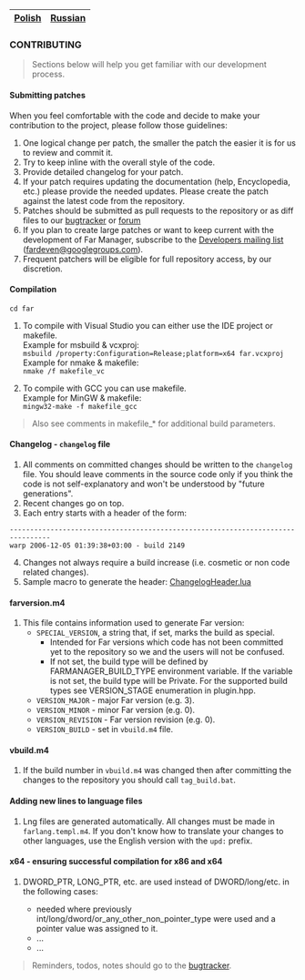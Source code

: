 |[Polish](CONTRIBUTING-PL.md)|[Russian](CONTRIBUTING-RU.md)|
|-|-|

### CONTRIBUTING

> Sections below will help you get familiar with our development process.

#### Submitting patches

When you feel comfortable with the code and decide to make your contribution
to the project, please follow those guidelines:

1. One logical change per patch, the smaller the patch the easier it is for us
   to review and commit it.
2. Try to keep inline with the overall style of the code.
3. Provide detailed changelog for your patch.
4. If your patch requires updating the documentation (help, Encyclopedia, etc.)
   please provide the needed updates.
   Please create the patch against the latest code from the repository.
5. Patches should be submitted as pull requests to the repository
   or as diff files to our [bugtracker](https://bugs.farmanager.com)
   or [forum](https://forum.farmanager.com/viewforum.php?f=54)
6. If you plan to create large patches or want to keep current with the
   development of Far Manager, subscribe to the
   [Developers mailing list](https://groups.google.com/group/fardeven)
   (<fardeven@googlegroups.com>).
7. Frequent patchers will be eligible for full repository access, by our discretion.


#### Compilation

```
cd far
```

1. To compile with Visual Studio you can either use the IDE project or makefile.<br/>
   Example for msbuild & vcxproj:<br/>
   `msbuild /property:Configuration=Release;platform=x64 far.vcxproj`<br/>
   Example for nmake & makefile:<br/>
   `nmake /f makefile_vc`

2. To compile with GCC you can use makefile.<br/>
   Example for MinGW & makefile:<br/>
   `mingw32-make -f makefile_gcc`

> Also see comments in makefile_* for additional build parameters.


#### Changelog - `changelog` file

1. All comments on committed changes should be written to the `changelog` file.
   You should leave comments in the source code only if you think the code is
   not self-explanatory and won't be understood by "future generations".
2. Recent changes go on top.
3. Each entry starts with a header of the form:
```
--------------------------------------------------------------------------------
warp 2006-12-05 01:39:38+03:00 - build 2149
```
4. Changes not always require a build increase (i.e. cosmetic or non code
   related changes).
5. Sample macro to generate the header: [ChangelogHeader.lua](./misc/changelog/ChangelogHeader.lua)

#### farversion.m4

1. This file contains information used to generate Far version:
   * `SPECIAL_VERSION`, a string that, if set, marks the build as special.
      - Intended for Far versions which code has not been
        committed yet to the repository so we and the users will not be confused.
      - If not set, the build type will be defined by FARMANAGER_BUILD_TYPE environment
        variable. If the variable is not set, the build type will be Private.
        For the supported build types see VERSION_STAGE enumeration in plugin.hpp.
   * `VERSION_MAJOR` - major Far version (e.g. 3).
   * `VERSION_MINOR` - minor Far version (e.g. 0).
   * `VERSION_REVISION` - Far version revision (e.g. 0).
   * `VERSION_BUILD` - set in `vbuild.m4` file.


#### vbuild.m4

1. If the build number in `vbuild.m4`  was changed then after committing the
   changes to the repository you should call `tag_build.bat`.


#### Adding new lines to language files

1. Lng files are generated automatically.
   All changes must be made in `farlang.templ.m4`.
   If you don't know how to translate your changes to other languages,
   use the English version with the `upd:` prefix.


#### x64 - ensuring successful compilation for x86 and x64

1. DWORD_PTR, LONG_PTR, etc. are used instead of DWORD/long/etc. in the
   following cases:

   - needed where previously int/long/dword/or_any_other_non_pointer_type
      were used and a pointer value was assigned to it.
   - ...
   - ...


> Reminders, todos, notes should go to the [bugtracker](https://bugs.farmanager.com).
